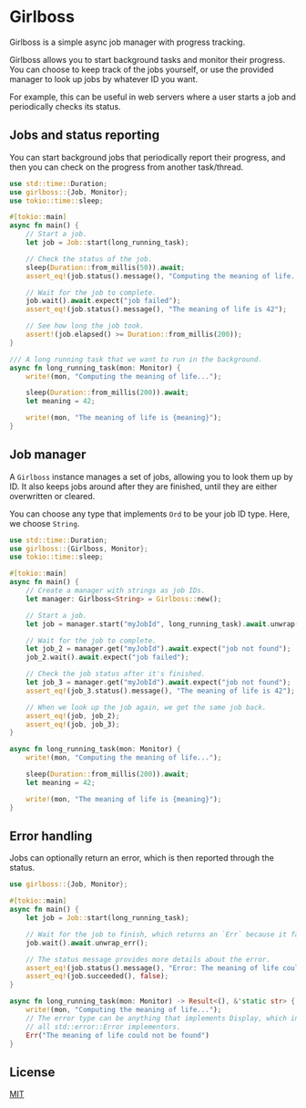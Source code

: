 # Girlboss

Girlboss is a simple async job manager with progress tracking.

Girlboss allows you to start background tasks and monitor their progress. You can choose to keep track of the jobs yourself, or use the provided manager to look up jobs by whatever ID you want.

For example, this can be useful in web servers where a user starts a job and periodically checks its status.

## Jobs and status reporting

You can start background jobs that periodically report their progress, and then you can check on the progress from another task/thread.

```rust
use std::time::Duration;
use girlboss::{Job, Monitor};
use tokio::time::sleep;

#[tokio::main]
async fn main() {
    // Start a job.
    let job = Job::start(long_running_task);

    // Check the status of the job.
    sleep(Duration::from_millis(50)).await;
    assert_eq!(job.status().message(), "Computing the meaning of life...");

    // Wait for the job to complete.
    job.wait().await.expect("job failed");
    assert_eq!(job.status().message(), "The meaning of life is 42");

    // See how long the job took.
    assert!(job.elapsed() >= Duration::from_millis(200));
}

/// A long running task that we want to run in the background.
async fn long_running_task(mon: Monitor) {
    write!(mon, "Computing the meaning of life...");

    sleep(Duration::from_millis(200)).await;
    let meaning = 42;

    write!(mon, "The meaning of life is {meaning}");
}
```

## Job manager

A `Girlboss` instance manages a set of jobs, allowing you to look them up by ID. It also keeps jobs around after they are finished, until they are either overwritten or cleared.

You can choose any type that implements `Ord` to be your job ID type. Here, we choose `String`.

```rust
use std::time::Duration;
use girlboss::{Girlboss, Monitor};
use tokio::time::sleep;

#[tokio::main]
async fn main() {
    // Create a manager with strings as job IDs.
    let manager: Girlboss<String> = Girlboss::new();

    // Start a job.
    let job = manager.start("myJobId", long_running_task).await.unwrap();

    // Wait for the job to complete.
    let job_2 = manager.get("myJobId").await.expect("job not found");
    job_2.wait().await.expect("job failed");

    // Check the job status after it's finished.
    let job_3 = manager.get("myJobId").await.expect("job not found");
    assert_eq!(job_3.status().message(), "The meaning of life is 42");

    // When we look up the job again, we get the same job back.
    assert_eq!(job, job_2);
    assert_eq!(job, job_3);
}

async fn long_running_task(mon: Monitor) {
    write!(mon, "Computing the meaning of life...");

    sleep(Duration::from_millis(200)).await;
    let meaning = 42;

    write!(mon, "The meaning of life is {meaning}");
}
```

## Error handling

Jobs can optionally return an error, which is then reported through the status.

```rust
use girlboss::{Job, Monitor};

#[tokio::main]
async fn main() {
    let job = Job::start(long_running_task);

    // Wait for the job to finish, which returns an `Err` because it failed.
    job.wait().await.unwrap_err();

    // The status message provides more details about the error.
    assert_eq!(job.status().message(), "Error: The meaning of life could not be found");
    assert_eq!(job.succeeded(), false);
}

async fn long_running_task(mon: Monitor) -> Result<(), &'static str> {
    write!(mon, "Computing the meaning of life...");
    // The error type can be anything that implements Display, which includes
    // all std::error::Error implementors.
    Err("The meaning of life could not be found")
}
```

## License

[MIT](./LICENSE)
